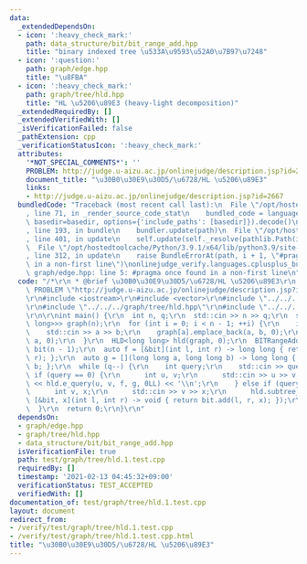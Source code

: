 ```yaml
---
data:
  _extendedDependsOn:
  - icon: ':heavy_check_mark:'
    path: data_structure/bit/bit_range_add.hpp
    title: "binary indexed tree \u533A\u9593\u52A0\u7B97\u7248"
  - icon: ':question:'
    path: graph/edge.hpp
    title: "\u8FBA"
  - icon: ':heavy_check_mark:'
    path: graph/tree/hld.hpp
    title: "HL \u5206\u89E3 (heavy-light decomposition)"
  _extendedRequiredBy: []
  _extendedVerifiedWith: []
  _isVerificationFailed: false
  _pathExtension: cpp
  _verificationStatusIcon: ':heavy_check_mark:'
  attributes:
    '*NOT_SPECIAL_COMMENTS*': ''
    PROBLEM: http://judge.u-aizu.ac.jp/onlinejudge/description.jsp?id=2667
    document_title: "\u30B0\u30E9\u30D5/\u6728/HL \u5206\u89E3"
    links:
    - http://judge.u-aizu.ac.jp/onlinejudge/description.jsp?id=2667
  bundledCode: "Traceback (most recent call last):\n  File \"/opt/hostedtoolcache/Python/3.9.1/x64/lib/python3.9/site-packages/onlinejudge_verify/documentation/build.py\"\
    , line 71, in _render_source_code_stat\n    bundled_code = language.bundle(stat.path,\
    \ basedir=basedir, options={'include_paths': [basedir]}).decode()\n  File \"/opt/hostedtoolcache/Python/3.9.1/x64/lib/python3.9/site-packages/onlinejudge_verify/languages/cplusplus.py\"\
    , line 193, in bundle\n    bundler.update(path)\n  File \"/opt/hostedtoolcache/Python/3.9.1/x64/lib/python3.9/site-packages/onlinejudge_verify/languages/cplusplus_bundle.py\"\
    , line 401, in update\n    self.update(self._resolve(pathlib.Path(included), included_from=path))\n\
    \  File \"/opt/hostedtoolcache/Python/3.9.1/x64/lib/python3.9/site-packages/onlinejudge_verify/languages/cplusplus_bundle.py\"\
    , line 312, in update\n    raise BundleErrorAt(path, i + 1, \"#pragma once found\
    \ in a non-first line\")\nonlinejudge_verify.languages.cplusplus_bundle.BundleErrorAt:\
    \ graph/edge.hpp: line 5: #pragma once found in a non-first line\n"
  code: "/*\r\n * @brief \u30B0\u30E9\u30D5/\u6728/HL \u5206\u89E3\r\n */\r\n#define\
    \ PROBLEM \"http://judge.u-aizu.ac.jp/onlinejudge/description.jsp?id=2667\"\r\n\
    \r\n#include <iostream>\r\n#include <vector>\r\n#include \"../../../graph/edge.hpp\"\
    \r\n#include \"../../../graph/tree/hld.hpp\"\r\n#include \"../../../data_structure/bit/bit_range_add.hpp\"\
    \r\n\r\nint main() {\r\n  int n, q;\r\n  std::cin >> n >> q;\r\n  std::vector<std::vector<Edge<long\
    \ long>>> graph(n);\r\n  for (int i = 0; i < n - 1; ++i) {\r\n    int a, b;\r\n\
    \    std::cin >> a >> b;\r\n    graph[a].emplace_back(a, b, 0);\r\n    graph[b].emplace_back(b,\
    \ a, 0);\r\n  }\r\n  HLD<long long> hld(graph, 0);\r\n  BITRangeAdd<long long>\
    \ bit(n - 1);\r\n  auto f = [&bit](int l, int r) -> long long { return bit.sum(l,\
    \ r); };\r\n  auto g = [](long long a, long long b) -> long long { return a +\
    \ b; };\r\n  while (q--) {\r\n    int query;\r\n    std::cin >> query;\r\n   \
    \ if (query == 0) {\r\n      int u, v;\r\n      std::cin >> u >> v;\r\n      std::cout\
    \ << hld.e_query(u, v, f, g, 0LL) << '\\n';\r\n    } else if (query == 1) {\r\n\
    \      int v, x;\r\n      std::cin >> v >> x;\r\n      hld.subtree_e_update(v,\
    \ [&bit, x](int l, int r) -> void { return bit.add(l, r, x); });\r\n    }\r\n\
    \  }\r\n  return 0;\r\n}\r\n"
  dependsOn:
  - graph/edge.hpp
  - graph/tree/hld.hpp
  - data_structure/bit/bit_range_add.hpp
  isVerificationFile: true
  path: test/graph/tree/hld.1.test.cpp
  requiredBy: []
  timestamp: '2021-02-13 04:45:32+09:00'
  verificationStatus: TEST_ACCEPTED
  verifiedWith: []
documentation_of: test/graph/tree/hld.1.test.cpp
layout: document
redirect_from:
- /verify/test/graph/tree/hld.1.test.cpp
- /verify/test/graph/tree/hld.1.test.cpp.html
title: "\u30B0\u30E9\u30D5/\u6728/HL \u5206\u89E3"
---
```

